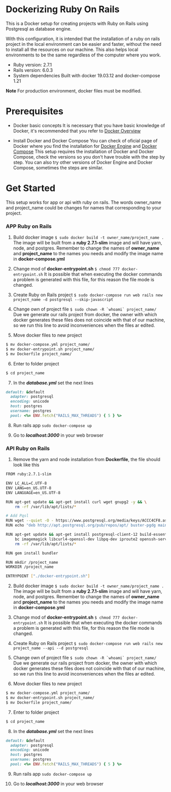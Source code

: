 # Dockerizing Ruby On Rails
This is a Docker setup for creating projects with Ruby on Rails using Postgresql as database engine.

With this configuration, it is intended that the installation of a ruby on rails project in the local environment can be easier and faster, without the need to install all the resources on our machine. This also helps local environments to be the same regardless of the computer where you work.

- Ruby version: 2.7.1
- Rails version: 6.0.3
- System dependencies
Built with docker 19.03.12 and docker-compose 1.21

**Note**
For production environment, docker files must be modified.

# Prerequisites
- Docker basic concepts
It is necessary that you have basic knowledge of Docker, it's recommended that you refer to [Docker Overview](https://docs.docker.com/get-started/overview/)

- Install Docker and Docker Compose
You can check of oficial page of Docker where you find the installation for [Docker Engine](https://docs.docker.com/engine/install/) and [Docker Compose](https://docs.docker.com/compose/install/)
This setup requires the installation of Docker and Docker Compose, check the versions so you don't have trouble with the step by step.
You can also try other versions of Docker Engine and Docker Compose, sometimes the steps are similar.

# Get Started
This setup works for app or api with ruby on rails. The words owner_name and project_name could be changes for names that corresponding to your project.

### APP Ruby on Rails
1. Build docker image
`$ sudo docker build -t owner_name/project_name .`
The image will be built from a **ruby 2.7.1-slim** image and will have yarn, node, and postgres.
Remember to change the names of **owner_name** and **project_name** to the names you needs and modify the image name in **docker-compose.yml**

2. Change mod of **docker-entrypoint.sh**
`$ chmod 777 docker-entrypoint.sh`
It is possible that when executing the docker commands a problem is generated with this file, for this reason the file mode is changed.

3. Create Ruby on Rails project
`$ sudo docker-compose run web rails new project_name -d postgresql --skip-javascript`

4. Change own of project file
``$ sudo chown -R `whoami` project_name/``
Due we generate our rails project from docker, the owner with which docker generates these files does not coincide with that of our machine, so we run this line to avoid inconveniences when the files ar edited.

5. Move docker files to new project
```sh
$ mv docker-compose.yml project_name/
$ mv docker-entrypoint.sh project_name/
$ mv Dockerfile project_name/
```

6. Enter to folder project
```sh
$ cd project_name
```

7. In the ***database.yml*** set the next lines
```ruby
default: &default
  adapter: postgresql
  encoding: unicode
  host: postgres
  username: postgres
  pool: <%= ENV.fetch("RAILS_MAX_THREADS") { 5 } %>
```

8. Run rails app
`sudo docker-compose up`

9. Go to ***localhost:3000*** in your web browser

### API Ruby on Rails
1. Remove the yarn and node installation from **Dockerfile**, the file should look like this
```sh
FROM ruby:2.7.1-slim

ENV LC_ALL=C.UTF-8
ENV LANG=en_US.UTF-8
ENV LANGUAGE=en_US.UTF-8

RUN apt-get update && apt-get install curl wget gnupg2 -y && \
    rm -rf /var/lib/apt/lists/*

# Add Pqsl
RUN wget --quiet -O - https://www.postgresql.org/media/keys/ACCC4CF8.asc | apt-key add -
RUN echo "deb http://apt.postgresql.org/pub/repos/apt/ buster-pgdg main" > /etc/apt/sources.list.d/pgdg.list

RUN apt-get update && apt-get install postgresql-client-12 build-essential \
    bc imagemagick libcurl4-openssl-dev libpq-dev iproute2 openssh-server git -y && \
    rm -rf /var/lib/apt/lists/*

RUN gem install bundler

RUN mkdir /project_name
WORKDIR /project_name

ENTRYPOINT ["./docker-entrypoint.sh"]
```

2. Build docker image
`$ sudo docker build -t owner_name/project_name .`
The image will be built from a **ruby 2.7.1-slim** image and will have yarn, node, and postgres.
Remember to change the names of **owner_name** and **project_name** to the names you needs and modify the image name in **docker-compose.yml**

3. Change mod of **docker-entrypoint.sh**
`$ chmod 777 docker-entrypoint.sh`
It is possible that when executing the docker commands a problem is generated with this file, for this reason the file mode is changed.

4. Create Ruby on Rails project
`$ sudo docker-compose run web rails new project_name --api --d postgresql`

5. Change own of project file
``$ sudo chown -R `whoami` project_name/``
Due we generate our rails project from docker, the owner with which docker generates these files does not coincide with that of our machine, so we run this line to avoid inconveniences when the files ar edited.

6. Move docker files to new project
```sh
$ mv docker-compose.yml project_name/
$ mv docker-entrypoint.sh project_name/
$ mv Dockerfile project_name/ 
```

7. Enter to folder project
```sh
$ cd project_name
```

8. In the ***database.yml*** set the next lines
```ruby
default: &default
  adapter: postgresql
  encoding: unicode
  host: postgres
  username: postgres
  pool: <%= ENV.fetch("RAILS_MAX_THREADS") { 5 } %>
```

9. Run rails app
`sudo docker-compose up`

10. Go to ***localhost:3000*** in your web browser
